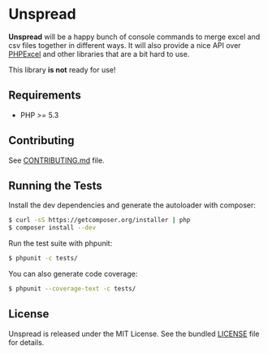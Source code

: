# Unspread

**Unspread** will be a happy bunch of console commands to merge excel and csv files together in different ways.
It will also provide a nice API over [PHPExcel](https://github.com/PHPOffice/PHPExcel) and other libraries that 
are a bit hard to use.

This library **is not** ready for use!


## Requirements

- PHP >= 5.3


## Contributing

See [CONTRIBUTING.md](CONTRIBUTING.md) file.


## Running the Tests

Install the dev dependencies and generate the autoloader with composer:

```bash
$ curl -sS https://getcomposer.org/installer | php
$ composer install --dev
```

Run the test suite with phpunit:

```bash
$ phpunit -c tests/
```

You can also generate code coverage:

```bash
$ phpunit --coverage-text -c tests/
```


## License

Unspread is released under the MIT License. See the bundled [LICENSE](LICENSE) file for details.
